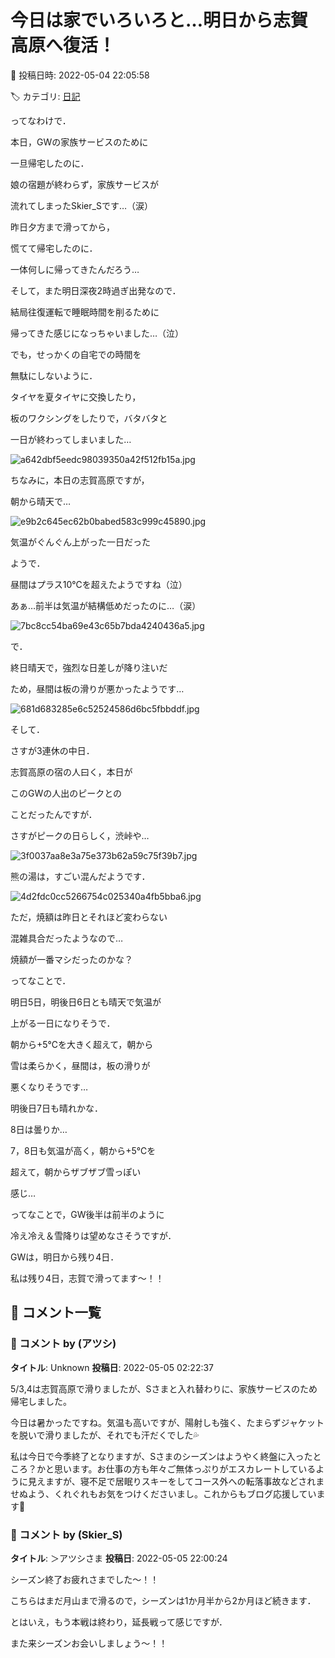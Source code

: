 # 今日は家でいろいろと…明日から志賀高原へ復活！

📅 投稿日時: 2022-05-04 22:05:58

🏷️ カテゴリ: [日記](cc4b5682fb7b8b144980957a978653fb0.md)

ってなわけで．


本日，GWの家族サービスのために


一旦帰宅したのに．


娘の宿題が終わらず，家族サービスが


流れてしまったSkier_Sです…（涙）





昨日夕方まで滑ってから，


慌てて帰宅したのに．


一体何しに帰ってきたんだろう…





そして，また明日深夜2時過ぎ出発なので．


結局往復運転で睡眠時間を削るために


帰ってきた感じになっちゃいました…（泣）





でも，せっかくの自宅での時間を


無駄にしないように．


タイヤを夏タイヤに交換したり，


板のワクシングをしたりで，バタバタと


一日が終わってしまいました…




![a642dbf5eedc98039350a42f512fb15a.jpg](images/a642dbf5eedc98039350a42f512fb15a.jpg)







ちなみに，本日の志賀高原ですが，


朝から晴天で…




![e9b2c645ec62b0babed583c999c45890.jpg](images/e9b2c645ec62b0babed583c999c45890.jpg)




気温がぐんぐん上がった一日だった


ようで．


昼間はプラス10℃を超えたようですね（泣）


あぁ…前半は気温が結構低めだったのに…（涙）




![7bc8cc54ba69e43c65b7bda4240436a5.jpg](images/7bc8cc54ba69e43c65b7bda4240436a5.jpg)




で．


終日晴天で，強烈な日差しが降り注いだ


ため，昼間は板の滑りが悪かったようです…




![681d683285e6c52524586d6bc5fbbddf.jpg](images/681d683285e6c52524586d6bc5fbbddf.jpg)







そして．


さすが3連休の中日．


志賀高原の宿の人曰く，本日が


このGWの人出のピークとの


ことだったんですが．


さすがピークの日らしく，渋峠や…




![3f0037aa8e3a75e373b62a59c75f39b7.jpg](images/3f0037aa8e3a75e373b62a59c75f39b7.jpg)




熊の湯は，すごい混んだようです．




![4d2fdc0cc5266754c025340a4fb5bba6.jpg](images/4d2fdc0cc5266754c025340a4fb5bba6.jpg)







ただ，焼額は昨日とそれほど変わらない


混雑具合だったようなので…


焼額が一番マシだったのかな？





ってなことで．


明日5日，明後日6日とも晴天で気温が


上がる一日になりそうで．


朝から+5℃を大きく超えて，朝から


雪は柔らかく，昼間は，板の滑りが


悪くなりそうです…





明後日7日も晴れかな．


8日は曇りか…


7，8日も気温が高く，朝から+5℃を


超えて，朝からザブザブ雪っぽい


感じ…





ってなことで，GW後半は前半のように


冷え冷え＆雪降りは望めなさそうですが．


GWは，明日から残り4日．


私は残り4日，志賀で滑ってます～！！

## 💬 コメント一覧

### 💬 コメント by (アツシ)
**タイトル**: Unknown
**投稿日**: 2022-05-05 02:22:37

5/3,4は志賀高原で滑りましたが、Sさまと入れ替わりに、家族サービスのため帰宅しました。



今日は暑かったですね。気温も高いですが、陽射しも強く、たまらずジャケットを脱いで滑りましたが、それでも汗だくでした💦



私は今日で今季終了となりますが、Sさまのシーズンはようやく終盤に入ったところ？かと思います。お仕事の方も年々ご無体っぷりがエスカレートしているように見えますが、寝不足で居眠りスキーをしてコース外への転落事故などされませぬよう、くれぐれもお気をつけくださいまし。これからもブログ応援しています📣

### 💬 コメント by (Skier_S)
**タイトル**: ＞アツシさま
**投稿日**: 2022-05-05 22:00:24

シーズン終了お疲れさまでした～！！

こちらはまだ月山まで滑るので，シーズンは1か月半から2か月ほど続きます．

とはいえ，もう本戦は終わり，延長戦って感じですが．

また来シーズンお会いしましょう～！！

